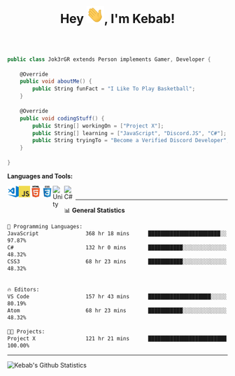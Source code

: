 <h1 align="center">Hey <img src="https://raw.githubusercontent.com/ABSphreak/ABSphreak/master/gifs/Hi.gif" width="40px" />, I'm Kebab</a>!</h1><!-- 👋 -->

<br />
<!--## I'm a Streamer, Gamer, and Developer!-->
<br />

```cs
public class Jok3rGR extends Person implements Gamer, Developer {
    
    @Override
    public void aboutMe() {
        public String funFact = "I Like To Play Basketball";
    }
    
    @Override
    public void codingStuff() {
        public String[] workingOn = ["Project X"];
        public String[] learning = ["JavaScript", "Discord.JS", "C#"];
        public String tryingTo = "Become a Verified Discord Developer";
    }
    
}
```
<!---   🔭 Im currently trying to become a Verified Discord Developer!
-   🌱 I’m currently learning JavaScript, Unity, and more!
-   🤔 Im trying to make a car racing game on unity(Project X)!
-   ⚡ Fun fact: My MinimalCord Revamped Repo is my most succesfull Repo-->

**Languages and Tools:**

<img align="left" alt="Visual Studio Code" width="26px" src="https://raw.githubusercontent.com/github/explore/80688e429a7d4ef2fca1e82350fe8e3517d3494d/topics/visual-studio-code/visual-studio-code.png" />
<img align="left" alt="JavaScript" width="26px" src="https://raw.githubusercontent.com/github/explore/80688e429a7d4ef2fca1e82350fe8e3517d3494d/topics/javascript/javascript.png" />
<img align="left" alt="HTML5" width="26px" src="https://raw.githubusercontent.com/github/explore/80688e429a7d4ef2fca1e82350fe8e3517d3494d/topics/html/html.png" />
<img align="left" alt="CSS3" width="26px" src="https://raw.githubusercontent.com/github/explore/80688e429a7d4ef2fca1e82350fe8e3517d3494d/topics/css/css.png" />
<img align="left" alt="Unity" width="26px" src="https://gallery.leapmotion.com/wp-content/uploads/2016/12/unity-logo.png" />
<img align="left" alt="C#" width="26px" src="https://skillvalue.com/jobs/wp-content/uploads/sites/7/2019/01/csharp_logo.png" />

<br />

<!--📕 **Latest Blog Posts**-->

<!-- BLOG-POST-LIST:START -->
<!-- BLOG-POST-LIST:END -->

<!--➡️ [more posts...][website]-->

---

<!--START_SECTION:waka-->
📊 **General Statistics** 

```text
💬 Programming Languages:
JavaScript               368 hr 18 mins      ███████████████████████░░   97.87%
C#                       132 hr 0 mins       ███████████░░░░░░░░░░░░░░   48.32%
CSS3                     68 hr 23 mins       ███████████░░░░░░░░░░░░░░   48.32%


🔥 Editors: 
VS Code                  157 hr 43 mins      ████████████████████░░░░░   80.19% 
Atom                     68 hr 23 mins       ███████████░░░░░░░░░░░░░░   48.32%

🐱‍💻 Projects: 
Project X                121 hr 21 mins      █████████████████████████   100.00% 
```


<!--END_SECTION:waka-->

---

  <img align="left" alt="Kebab's Github Statistics" src="https://github-readme-stats.vercel.app/api?username=depressedkebab&show_icons=true&hide_border=true&theme=radical" />
